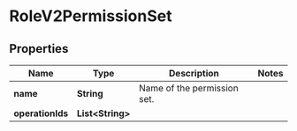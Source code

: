 

# RoleV2PermissionSet

## Properties

Name | Type | Description | Notes
------------ | ------------- | ------------- | -------------
**name** | **String** | Name of the permission set. | 
**operationIds** | **List&lt;String&gt;** |  | 



